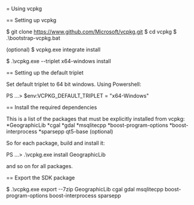 = Using vcpkg 

== Setting up vcpkg
	
$ git clone https://www.github.com/Microsoft/vcpkg.git
$ cd vcpkg
$ .\bootstrap-vcpkg.bat

(optional)
$ vcpkg.exe integrate install

$ .\vcpkg.exe --triplet x64-windows install <list-of-packages-to-install>


== Setting up the default triplet

Set default triplet to 64 bit windows.
Using Powershell: 

PS ...> $env:VCPKG_DEFAULT_TRIPLET = "x64-Windows"

== Install the required dependencies

This is a list of the packages that must be explicitly installed from vcpkg:
    *GeographicLib
    *cgal
    *gdal
    *msqlitecpp
    *boost-program-options
    *boost-interprocess
	*sparsepp
	qt5-base (optional)

So for each package, build and install it:

PS ...> .\vcpkg.exe install GeographicLib

and so on for all packages.

== Export the SDK package

$ .\vcpkg.exe export --7zip GeographicLib cgal gdal msqlitecpp boost-program-options boost-interprocess sparsepp